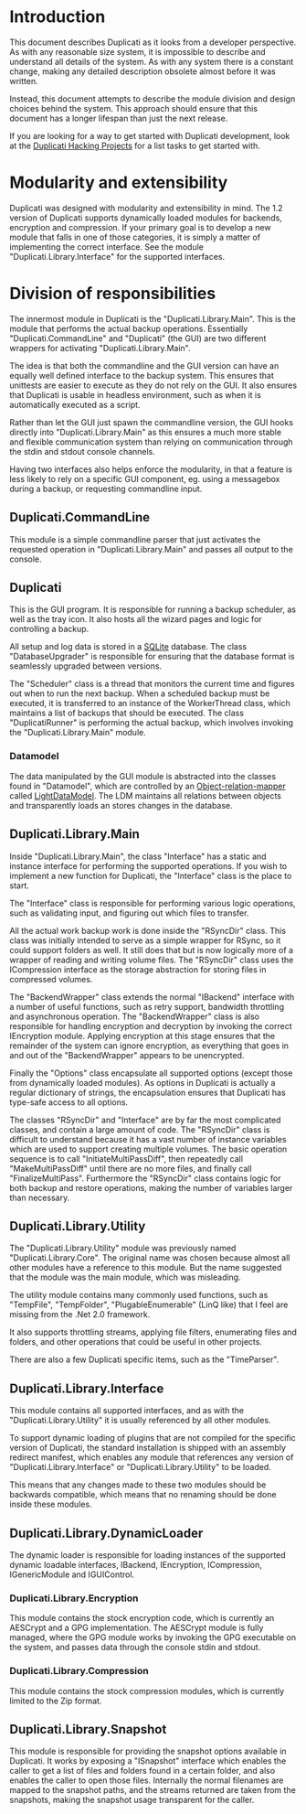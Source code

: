 # Introduction #

This document describes Duplicati as it looks from a developer perspective. As with any reasonable size system, it is impossible to describe and understand all details of the system. As with any system there is a constant change, making any detailed description obsolete almost before it was written.

Instead, this document attempts to describe the module division and design choices behind the system. This approach should ensure that this document has a longer lifespan than just the next release.

If you are looking for a way to get started with Duplicati development, look at the [Duplicati Hacking Projects](DuplicatiHackingProjects.md) for a list tasks to get started with.

# Modularity and extensibility #

Duplicati was designed with modularity and extensibility in mind. The 1.2 version of Duplicati supports dynamically loaded modules for backends, encryption and compression. If your primary goal is to develop a new module that falls in one of those categories, it is simply a matter of implementing the correct interface. See the module "Duplicati.Library.Interface" for the supported interfaces.

# Division of responsibilities #

The innermost module in Duplicati is the "Duplicati.Library.Main". This is the module that performs the actual backup operations. Essentially "Duplicati.CommandLine" and "Duplicati" (the GUI) are two different wrappers for activating "Duplicati.Library.Main".

The idea is that both the commandline and the GUI version can have an equally well defined interface to the backup system. This ensures that unittests are easier to execute as they do not rely on the GUI. It also ensures that Duplicati is usable in headless environment, such as when it is automatically executed as a script.

Rather than let the GUI just spawn the commandline version, the GUI hooks directly into "Duplicati.Library.Main" as this ensures a much more stable and flexible communication system than relying on communication through the stdin and stdout console channels.

Having two interfaces also helps enforce the modularity, in that a feature is less likely to rely on a specific GUI component, eg. using a messagebox during a backup, or requesting commandline input.

## Duplicati.CommandLine ##

This module is a simple commandline parser that just activates the requested operation in "Duplicati.Library.Main" and passes all output to the console.

## Duplicati ##

This is the GUI program. It is responsible for running a backup scheduler, as well as the tray icon. It also hosts all the wizard pages and logic for controlling a backup.

All setup and log data is stored in a [SQLite](http://www.sqlite.org/) database. The class "DatabaseUpgrader" is responsible for ensuring that the database format is seamlessly upgraded between versions.

The "Scheduler" class is a thread that monitors the current time and figures out when to run the next backup. When a scheduled backup must be executed, it is transferred to an instance of the WorkerThread class, which maintains a list of backups that should be executed. The class "DuplicatiRunner" is performing the actual backup, which involves invoking the "Duplicati.Library.Main" module.

### Datamodel ###
The data manipulated by the GUI module is abstracted into the classes found in "Datamodel", which are controlled by an [Object-relation-mapper](http://en.wikipedia.org/wiki/Object-relational_mapping) called [LightDataModel](http://code.google.com/p/lightdatamodel). The LDM maintains all relations between objects and transparently loads an stores changes in the database.


## Duplicati.Library.Main ##

Inside "Duplicati.Library.Main", the class "Interface" has a static and instance interface for performing the supported operations. If you wish to implement a new function for Duplicati, the "Interface" class is the place to start.

The "Interface" class is responsible for performing various logic operations, such as validating input, and figuring out which files to transfer.

All the actual work backup work is done inside the "RSyncDir" class. This class was initially intended to serve as a simple wrapper for RSync, so it could support folders as well. It still does that but is now logically more of a wrapper of reading and writing volume files. The "RSyncDir" class uses the ICompression interface as the storage abstraction for storing files in compressed volumes.

The "BackendWrapper" class extends the normal "IBackend" interface with a number of useful functions, such as retry support, bandwidth throttling and asynchronous operation. The "BackendWrapper" class is also responsible for handling encryption and decryption by invoking the correct IEncryption module. Applying encryption at this stage ensures that the remainder of the system can ignore encryption, as everything that goes in and out of the "BackendWrapper" appears to be unencrypted.

Finally the "Options" class encapsulate all supported options (except those from dynamically loaded modules). As options in Duplicati is actually a regular dictionary of strings, the encapsulation ensures that Duplicati has type-safe access to all options.

The classes "RSyncDir" and "Interface" are by far the most complicated classes, and contain a large amount of code. The "RSyncDir" class is difficult to understand because it has a vast number of instance variables which are used to support creating multiple volumes. The basic operation sequence is to call "InitiateMultiPassDiff", then repeatedly call "MakeMultiPassDiff" until there are no more files, and finally call "FinalizeMultiPass". Furthermore the "RSyncDir" class contains logic for both backup and restore operations, making the number of variables larger than necessary.

## Duplicati.Library.Utility ##

The "Duplicati.Library.Utility" module was previously named "Duplicati.Library.Core". The original name was chosen because almost all other modules have a reference to this module. But the name suggested that the module was the main module, which was misleading.

The utility module contains many commonly used functions, such as "TempFile", "TempFolder", "PlugableEnumerable" (LinQ like) that I feel are missing from the .Net 2.0 framework.

It also supports throttling streams, applying file filters, enumerating files and folders, and other operations that could be useful in other projects.

There are also a few Duplicati specific items, such as the "TimeParser".

## Duplicati.Library.Interface ##

This module contains all supported interfaces, and as with the "Duplicati.Library.Utility" it is usually referenced by all other modules.

To support dynamic loading of plugins that are not compiled for the specific version of Duplicati, the standard installation is shipped with an assembly redirect manifest, which enables any module that references any version of "Duplicati.Library.Interface" or "Duplicati.Library.Utility" to be loaded.

This means that any changes made to these two modules should be backwards compatible, which means that no renaming should be done inside these modules.

## Duplicati.Library.DynamicLoader ##

The dynamic loader is responsible for loading instances of the supported dynamic loadable interfaces, IBackend, IEncryption, ICompression, IGenericModule and IGUIControl.

### Duplicati.Library.Encryption ###

This module contains the stock encryption code, which is currently an AESCrypt and a GPG implementation. The AESCrypt module is fully managed, where the GPG module works by invoking the GPG executable on the system, and passes data through the console stdin and stdout.

### Duplicati.Library.Compression ###

This module contains the stock compression modules, which is currently limited to the Zip format.

## Duplicati.Library.Snapshot ##

This module is responsible for providing the snapshot options available in Duplicati. It works by exposing a "ISnapshot" interface which enables the caller to get a list of files and folders found in a certain folder, and also enables the caller to open those files. Internally the normal filenames are mapped to the snapshot paths, and the streams returned are taken from the snapshots, making the snapshot usage transparent for the caller.